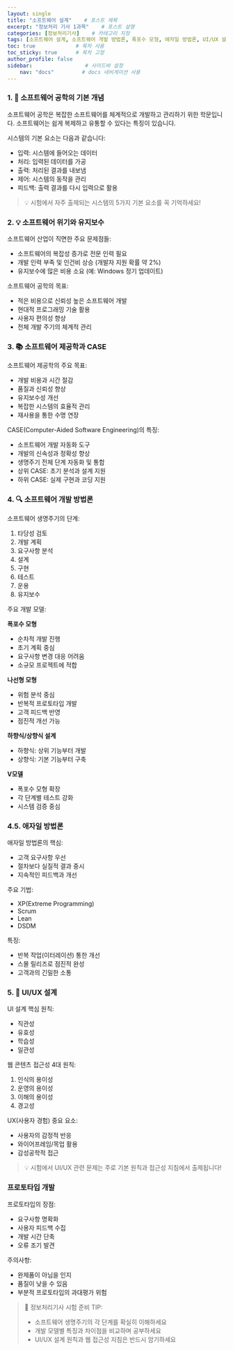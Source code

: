 ```yaml
---
layout: single            
title: "소프트웨어 설계"    # 포스트 제목
excerpt: "정보처리 기사 1과목"    # 포스트 설명
categories: [정보처리기사]    # 카테고리 지정
tags: [소프트웨어 설계, 소프트웨어 개발 방법론, 폭포수 모형, 애자일 방법론, UI/UX 설계, 프로토타입]    # 태그 목록
toc: true             # 목차 사용
toc_sticky: true      # 목차 고정
author_profile: false
sidebar:                 # 사이드바 설정
    nav: "docs"         # docs 네비게이션 사용
---
```



### 1. 🚀 소프트웨어 공학의 기본 개념

소프트웨어 공학은 복잡한 소프트웨어를 체계적으로 개발하고 관리하기 위한 학문입니다. 소프트웨어는 쉽게 복제하고 유통할 수 있다는 특징이 있습니다.

시스템의 기본 요소는 다음과 같습니다:
- 입력: 시스템에 들어오는 데이터
- 처리: 입력된 데이터를 가공
- 출력: 처리된 결과를 내보냄
- 제어: 시스템의 동작을 관리
- 피드백: 출력 결과를 다시 입력으로 활용

> 💡 시험에서 자주 출제되는 시스템의 5가지 기본 요소를 꼭 기억하세요!

### 2. 💡 소프트웨어 위기와 유지보수

소프트웨어 산업이 직면한 주요 문제점들:
- 소프트웨어의 복잡성 증가로 전문 인력 필요
- 개발 인력 부족 및 인건비 상승 (개발자 지원 확률 약 2%)
- 유지보수에 많은 비용 소요 (예: Windows 정기 업데이트)

소프트웨어 공학의 목표:
- 적은 비용으로 신뢰성 높은 소프트웨어 개발
- 현대적 프로그래밍 기술 활용
- 사용자 편의성 향상
- 전체 개발 주기의 체계적 관리

### 3. 📚 소프트웨어 제공학과 CASE

소프트웨어 제공학의 주요 목표:
- 개발 비용과 시간 절감
- 품질과 신뢰성 향상
- 유지보수성 개선
- 복잡한 시스템의 효율적 관리
- 재사용을 통한 수명 연장

CASE(Computer-Aided Software Engineering)의 특징:
- 소프트웨어 개발 자동화 도구
- 개발의 신속성과 정확성 향상
- 생명주기 전체 단계 자동화 및 통합
- 상위 CASE: 초기 분석과 설계 지원
- 하위 CASE: 실제 구현과 코딩 지원

### 4. 🔍 소프트웨어 개발 방법론

소프트웨어 생명주기의 단계:
1. 타당성 검토
2. 개발 계획
3. 요구사항 분석
4. 설계
5. 구현
6. 테스트
7. 운용
8. 유지보수

주요 개발 모델:

**폭포수 모형**
- 순차적 개발 진행
- 초기 계획 중심
- 요구사항 변경 대응 어려움
- 소규모 프로젝트에 적합

**나선형 모형**
- 위험 분석 중심
- 반복적 프로토타입 개발
- 고객 피드백 반영
- 점진적 개선 가능

**하향식/상향식 설계**
- 하향식: 상위 기능부터 개발
- 상향식: 기본 기능부터 구축

**V모델**
- 폭포수 모형 확장
- 각 단계별 테스트 강화
- 시스템 검증 중심

### 4.5. 애자일 방법론

애자일 방법론의 핵심:
- 고객 요구사항 우선
- 절차보다 실질적 결과 중시
- 지속적인 피드백과 개선

주요 기법:
- XP(Extreme Programming)
- Scrum
- Lean
- DSDM

특징:
- 반복 작업(이터레이션) 통한 개선
- 스몰 릴리즈로 점진적 완성
- 고객과의 긴밀한 소통

### 5. 🎨 UI/UX 설계

UI 설계 핵심 원칙:
- 직관성
- 유효성
- 학습성
- 일관성

웹 콘텐츠 접근성 4대 원칙:
1. 인식의 용이성
2. 운영의 용이성
3. 이해의 용이성
4. 경고성

UX(사용자 경험) 중요 요소:
- 사용자의 감정적 반응
- 와이어프레임/목업 활용
- 감성공학적 접근

> 💡 시험에서 UI/UX 관련 문제는 주로 기본 원칙과 접근성 지침에서 출제됩니다!

### 프로토타입 개발

프로토타입의 장점:
- 요구사항 명확화
- 사용자 피드백 수집
- 개발 시간 단축
- 오류 조기 발견

주의사항:
- 완제품이 아님을 인지
- 품질이 낮을 수 있음
- 부분적 프로토타입의 과대평가 위험

> 🔑 정보처리기사 시험 준비 TIP: 
> - 소프트웨어 생명주기의 각 단계를 확실히 이해하세요
> - 개발 모델별 특징과 차이점을 비교하며 공부하세요
> - UI/UX 설계 원칙과 웹 접근성 지침은 반드시 암기하세요